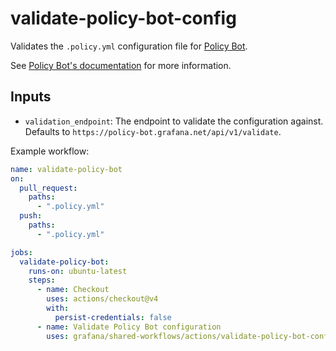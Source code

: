 # validate-policy-bot-config

Validates the `.policy.yml` configuration file for [Policy Bot](https://github.com/palantir/policy-bot).

See [Policy Bot's documentation](https://github.com/palantir/policy-bot?tab=readme-ov-file#configuration) for more information.

## Inputs

- `validation_endpoint`: The endpoint to validate the configuration against. Defaults to `https://policy-bot.grafana.net/api/v1/validate`.

Example workflow:

<!-- x-release-please-start-version -->

```yaml
name: validate-policy-bot
on:
  pull_request:
    paths:
      - ".policy.yml"
  push:
    paths:
      - ".policy.yml"

jobs:
  validate-policy-bot:
    runs-on: ubuntu-latest
    steps:
      - name: Checkout
        uses: actions/checkout@v4
        with:
          persist-credentials: false
      - name: Validate Policy Bot configuration
        uses: grafana/shared-workflows/actions/validate-policy-bot-config@validate-policy-bot-config/v1.1.2
```

<!-- x-release-please-end-version -->

